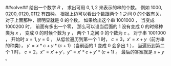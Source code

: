 ﻿##solve##
给出一个数字 $R$ ， 求出可用 $0,1,2$ 来表示的串的个数。
例如 $1000,0200,0120,0112$ 有四种。
根据上边可以看出个数跟两个 $1$ 之间 $0$ 的个数有关， 对于上面那种，很明显就是 $0$ 的个数。 如果给出这个串 $1001000$ ， 当变成 $1000200$ 时， 前面有多出一个零， 那么可以设当后面的 $1$ 没有变成 $0$ 的时候种类为 $x$ ， 变成 $0$ 的时候个数为 $y$ ， 两个 $1$ 之间 $0$ 的个数为 $c$ 。 对于串 $1001000$ ， 开始时 $x=1,y=0$ ， 从低位遍历到第一个 $1$ 时， $c=3， x'=x+y$（前方串的种类）， $y'=x*c+y*(c+1)$（当前面的 $1$ 变成 $0$ 会多出 $1$ ）， 当遍历到第二个 $1$ 时， $c=2，x''=x'+y'， y''=x'*c+y'*(c+1)$ 。
最后的答案就是 $x+y$ 。

